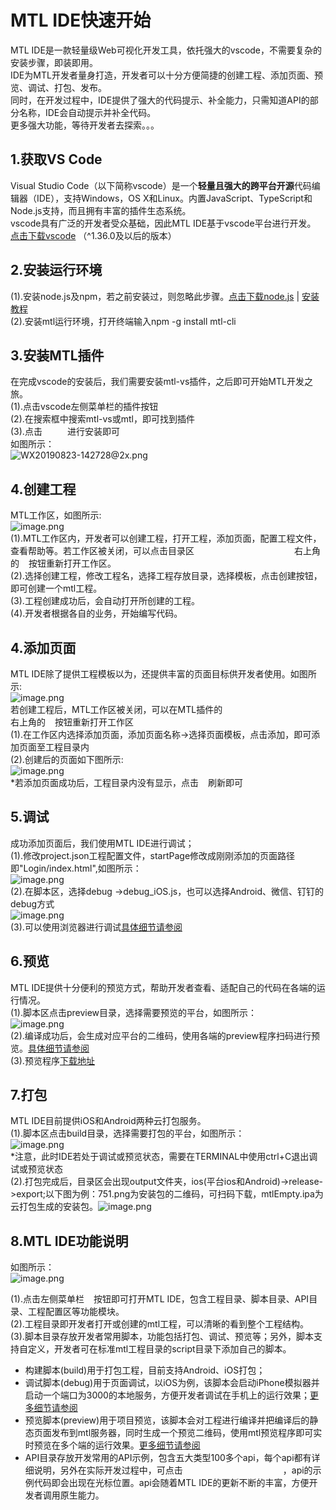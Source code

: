 # MTL IDE快速开始

MTL IDE是一款轻量级Web可视化开发工具，依托强大的vscode，不需要复杂的安装步骤，即装即用。<br />IDE为MTL开发者量身打造，开发者可以十分方便简捷的创建工程、添加页面、预览、调试、打包、发布。<br />同时，在开发过程中，IDE提供了强大的代码提示、补全能力，只需知道API的部分名称，IDE会自动提示并补全代码。<br />更多强大功能，等待开发者去探索。。。

<a name="0NUOn" class="anchor"></a>
## 1.获取VS Code
Visual Studio Code（以下简称vscode）是一个**轻量且强大的跨平台开源**代码编辑器（IDE），支持Windows，OS X和Linux。内置JavaScript、TypeScript和Node.js支持，而且拥有丰富的插件生态系统。<br />vscode具有广泛的开发者受众基础，因此MTL IDE基于vscode平台进行开发。<br />[点击下载vscode](https://code.visualstudio.com) （^1.36.0及以后的版本）

<a name="vU40y" class="anchor"></a>
## 2.安装运行环境
(1).安装node.js及npm，若之前安装过，则忽略此步骤。[点击下载node.js](http://nodejs.cn/download/) | [安装教程](https://www.jianshu.com/p/6747fb0d7312)<br />(2).安装mtl运行环境，打开终端输入npm -g install mtl-cli

<a name="1LXZd" class="anchor"></a>
## 3.安装MTL插件
在完成vscode的安装后，我们需要安装mtl-vs插件，之后即可开始MTL开发之旅。<br />(1).点击vscode左侧菜单栏的插件按钮<img src="https://cdn.nlark.com/yuque/0/2019/png/271499/1566541253046-f817b7a0-1991-486a-95d6-3bc51a145e12.png#align=left&display=inline&height=23&name=image.png&originHeight=46&originWidth=50&size=3755&status=done&width=25"  height="15" width="15"><br />(2).在搜索框中搜索mtl-vs或mtl，即可找到插件<br />(3).点击<img src="https://cdn.nlark.com/yuque/0/2019/png/271499/1566541325854-1933c208-2891-43cc-b0ef-72987df5fc91.png#align=left&display=inline&height=10&name=image.png&originHeight=20&originWidth=68&size=4311&status=done&width=34"  height="12" width="40">进行安装即可<br />如图所示：<br />![WX20190823-142728@2x.png](https://cdn.nlark.com/yuque/0/2019/png/271499/1566541661531-56b9a99f-e2af-498d-ae9c-517576d7051e.png#align=left&display=inline&height=340&name=WX20190823-142728%402x.png&originHeight=340&originWidth=2092&size=88465&status=done&width=2092)

<a name="sXYc9" class="anchor"></a>
## 4.创建工程
MTL工作区，如图所示:<br />![image.png](https://cdn.nlark.com/yuque/0/2019/png/271499/1566790491881-756462cb-71e5-40de-9caf-c3a8fb2b0dcf.png#align=left&display=inline&height=502&name=image.png&originHeight=1004&originWidth=1538&size=215761&status=done&width=769)<br />(1).MTL工作区内，开发者可以创建工程，打开工程，添加页面，配置工程文件，查看帮助等。若工作区被关闭，可以点击目录区<img src="https://cdn.nlark.com/yuque/0/2019/png/271499/1566548341740-9ec99b15-9832-44b0-a896-fb07c389cc71.png#align=left&display=inline&height=13&name=image.png&originHeight=26&originWidth=432&size=9452&status=done&width=216"  height="15" width="160">右上角的<img src="https://cdn.nlark.com/yuque/0/2019/png/271499/1566548368080-dee9c8a1-1183-4c67-a578-8cb7249c58fb.png#align=left&display=inline&height=12&name=image.png&originHeight=24&originWidth=28&size=3655&status=done&width=14"  height="15" width="15">按钮重新打开工作区。<br />(2).选择创建工程，修改工程名，选择工程存放目录，选择模板，点击创建按钮，即可创建一个mtl工程。<br />(3).工程创建成功后，会自动打开所创建的工程。<br />(4).开发者根据各自的业务，开始编写代码。

<a name="PM5cG" class="anchor"></a>
## 4.添加页面
MTL IDE除了提供工程模板以为，还提供丰富的页面目标供开发者使用。如图所示:<br />![image.png](https://cdn.nlark.com/yuque/0/2019/png/271499/1566790981247-595984df-ff07-41a7-a581-3124fe8bd90d.png#align=left&display=inline&height=415&name=image.png&originHeight=830&originWidth=1524&size=149506&status=done&width=762)<br />若创建工程后，MTL工作区被关闭，可以在MTL插件的<img src="https://cdn.nlark.com/yuque/0/2019/png/271499/1566548341740-9ec99b15-9832-44b0-a896-fb07c389cc71.png#align=left&display=inline&height=13&name=image.png&originHeight=26&originWidth=432&size=9452&status=done&width=216"  height="15" width="160">右上角的<img src="https://cdn.nlark.com/yuque/0/2019/png/271499/1566548368080-dee9c8a1-1183-4c67-a578-8cb7249c58fb.png#align=left&display=inline&height=12&name=image.png&originHeight=24&originWidth=28&size=3655&status=done&width=14"  height="15" width="15">按钮重新打开工作区<br />(1).在工作区内选择添加页面，添加页面名称->选择页面模板，点击添加，即可添加页面至工程目录内<br />(2).创建后的页面如下图所示:<br />![image.png](https://cdn.nlark.com/yuque/0/2019/png/271499/1566790837333-f7375f58-2d80-4c49-be60-c0df29396f4b.png#align=left&display=inline&height=235&name=image.png&originHeight=470&originWidth=436&size=40480&status=done&width=218)<br />*若添加页面成功后，工程目录内没有显示，点击<img src="https://cdn.nlark.com/yuque/0/2019/png/271499/1566790907341-818cde17-b019-4dda-91e2-567b354243bb.png#align=left&display=inline&height=13&name=image.png&originHeight=26&originWidth=30&size=4389&status=done&width=15"  height="15" width="15">刷新即可

<a name="g71sn" class="anchor"></a>
## 5.调试
成功添加页面后，我们使用MTL IDE进行调试；<br />(1).修改project.json工程配置文件，startPage修改成刚刚添加的页面路径即"Login/index.html",如图所示：<br />![image.png](https://cdn.nlark.com/yuque/0/2019/png/271499/1566791824875-c180aa3b-b13a-4ea4-a338-ca298a6d0b70.png#align=left&display=inline&height=275&name=image.png&originHeight=550&originWidth=1950&size=181950&status=done&width=975)<br />(2).在脚本区，选择debug ->debug_iOS.js，也可以选择Android、微信、钉钉的debug方式<br />![image.png](https://cdn.nlark.com/yuque/0/2019/png/271499/1566791940192-8c183464-b31b-4ed6-baa7-b8bb0d8bac98.png#align=left&display=inline&height=127&name=image.png&originHeight=254&originWidth=438&size=27606&status=done&width=219)<br />(3).可以使用浏览器进行调试[具体细节请参阅](http://mtltoolsdocs20190806.test.app.yyuap.com/0302-mtl-ide-debug)

<a name="N5n1m" class="anchor"></a>
## 6.预览
MTL IDE提供十分便利的预览方式，帮助开发者查看、适配自己的代码在各端的运行情况。<br />(1).脚本区点击preview目录，选择需要预览的平台，如图所示：<br />![image.png](https://cdn.nlark.com/yuque/0/2019/png/271499/1566792392787-7faada36-0d06-4614-b84d-02ce9665d14c.png#align=left&display=inline&height=167&name=image.png&originHeight=334&originWidth=438&size=34672&status=done&width=219)<br />(2).编译成功后，会生成对应平台的二维码，使用各端的preview程序扫码进行预览。[具体细节请参阅](http://mtltoolsdocs20190806.test.app.yyuap.com/0303-mtl-ide-preview)<br />(3).预览程序[下载地址](http://mobile.yyuap.com/mtl/download/)

<a name="4Uvog" class="anchor"></a>
## 7.打包
MTL IDE目前提供iOS和Android两种云打包服务。<br />(1).脚本区点击build目录，选择需要打包的平台，如图所示：<br />![image.png](https://cdn.nlark.com/yuque/0/2019/png/271499/1566798861919-5fbed642-52be-40a9-a1dc-fddd866cba31.png#align=left&display=inline&height=127&name=image.png&originHeight=254&originWidth=434&size=24112&status=done&width=217)<br />*注意，此时IDE若处于调试或预览状态，需要在TERMINAL中使用ctrl+C退出调试或预览状态<br />(2).打包完成后，目录区会出现output文件夹，ios(平台ios和Android)->release->export;以下图为例：751.png为安装包的二维码，可扫码下载，mtlEmpty.ipa为云打包生成的安装包。![image.png](https://cdn.nlark.com/yuque/0/2019/png/271499/1566799218045-cfe77c5c-1a7f-4439-8cc2-d4799a8d3710.png#align=left&display=inline&height=395&name=image.png&originHeight=790&originWidth=1954&size=122322&status=done&width=977)

<a name="MWrbf" class="anchor"></a>
## 8.MTL IDE功能说明
如图所示：<br />![image.png](https://cdn.nlark.com/yuque/0/2019/png/271499/1566544983853-ffc04149-0b59-4e33-9bcc-617ba6850ac3.png#align=left&display=inline&height=768&name=image.png&originHeight=1536&originWidth=2048&size=343638&status=done&width=1024)

(1).点击左侧菜单栏<img src="https://cdn.nlark.com/yuque/0/2019/png/271499/1566545079152-1388d6dd-eb64-42fb-abaf-e97ea9d852ab.png#align=left&display=inline&height=16&name=image.png&originHeight=32&originWidth=38&size=4181&status=done&width=19"  height="15" width="15">按钮即可打开MTL IDE，包含工程目录、脚本目录、API目录、工程配置区等功能模块。<br />(2).工程目录即开发者打开或创建的mtl工程，可以清晰的看到整个工程结构。<br />(3).脚本目录存放开发者常用脚本，功能包括打包、调试、预览等；另外，脚本支持自定义，开发者可在标准mtl工程目录的script目录下添加自己的脚本。

- 构建脚本(build)用于打包工程，目前支持Android、iOS打包；
- 调试脚本(debug)用于页面调试，以iOS为例，该脚本会启动iPhone模拟器并启动一个端口为3000的本地服务，方便开发者调试在手机上的运行效果；[更多细节请参阅](http://mtltoolsdocs20190806.test.app.yyuap.com/0302-mtl-ide-debug)
- 预览脚本(preview)用于项目预览，该脚本会对工程进行编译并把编译后的静态页面发布到mtl服务器，同时生成一个预览二维码，使用mtl预览程序即可实时预览在多个端的运行效果。[更多细节请参阅]()
- API目录存放开发常用的API示例，包含五大类型100多个api，每个api都有详细说明，另外在实际开发过程中，可点击<img src="https://cdn.nlark.com/yuque/0/2019/png/271499/1566546559753-6e9a02a7-406c-4b67-9588-81de60e095a9.png#align=left&display=inline&height=16&name=image.png&originHeight=32&originWidth=364&size=7171&status=done&width=182"  height="15" width="160">，api的示例代码即会出现在光标位置。api会随着MTL IDE的更新不断的丰富，方便开发者调用原生能力。



<br />
